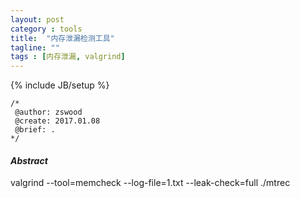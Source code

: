 ```yaml
---
layout: post
category : tools
title:	"内存泄漏检测工具"
tagline: ""
tags : [内存泄漏, valgrind]
---
```

{% include JB/setup %}

	/*
	 @author: zswood
	 @create: 2017.01.08
	 @brief: .
	*/
  

#### *Abstract*
valgrind --tool=memcheck --log-file=1.txt --leak-check=full ./mtrec
